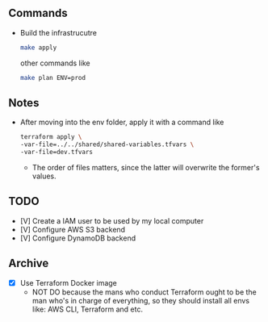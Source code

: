 ## Commands
- Build the infrastrucutre
    
    ```bash
    make apply
    ```

    other commands like
    
    ```bash
    make plan ENV=prod
    ```

## Notes
- After moving into the env folder, apply it with a command like
    
    ```bash
    terraform apply \
    -var-file=../../shared/shared-variables.tfvars \
    -var-file=dev.tfvars
    ```
    - The order of files matters, since the latter will overwrite the former's values.

## TODO
- [V] Create a IAM user to be used by my local computer
- [V] Configure AWS S3 backend
- [V] Configure DynamoDB backend


## Archive
- [X] Use Terraform Docker image
    - NOT DO because the mans who conduct Terraform ought to be the man who's in charge of everything, so they should install all envs like: AWS CLI, Terraform and etc.